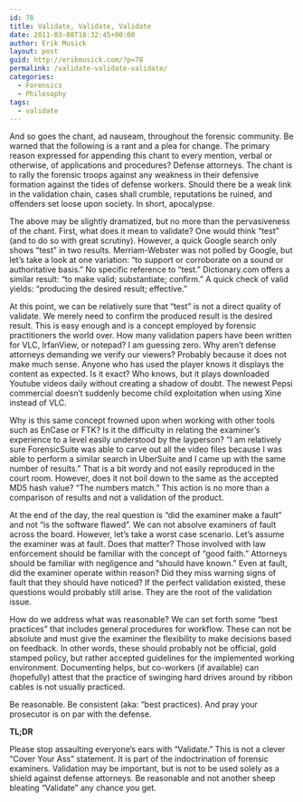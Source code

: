 ```yaml
---
id: 78
title: Validate, Validate, Validate
date: 2011-03-08T18:32:45+00:00
author: Erik Musick
layout: post
guid: http://erikmusick.com/?p=78
permalink: /validate-validate-validate/
categories:
  - Forensics
  - Philosophy
tags:
  - validate
---
```

And so goes the chant, ad nauseam, throughout the forensic community. Be warned that the following is a rant and a plea for change. The primary reason expressed for appending this chant to every mention, verbal or otherwise, of applications and procedures? Defense attorneys. The chant is to rally the forensic troops against any weakness in their defensive formation against the tides of defense workers. Should there be a weak link in the validation chain, cases shall crumble, reputations be ruined, and offenders set loose upon society. In short, apocalypse.

The above may be slightly dramatized, but no more than the pervasiveness of the chant. First, what does it mean to validate? One would think &#8220;test&#8221; (and to do so with great scrutiny). However, a quick Google search only shows &#8220;test&#8221; in two results. Merriam-Webster was not polled by Google, but let&#8217;s take a look at one variation: &#8220;to support or corroborate on a sound or authoritative basis.&#8221; No specific reference to &#8220;test.&#8221; Dictionary.com offers a similar result: &#8220;to make valid; substantiate; confirm.&#8221; A quick check of valid yields: &#8220;producing the desired result; effective.&#8221;

At this point, we can be relatively sure that &#8220;test&#8221; is not a direct quality of validate. We merely need to confirm the produced result is the desired result. This is easy enough and is a concept employed by forensic practitioners the world over. How many validation papers have been written for VLC, IrfanView, or notepad? I am guessing zero. Why aren&#8217;t defense attorneys demanding we verify our viewers? Probably because it does not make much sense. Anyone who has used the player knows it displays the content as expected. Is it exact? Who knows, but it plays downloaded Youtube videos daily without creating a shadow of doubt. The newest Pepsi commercial doesn&#8217;t suddenly become child exploitation when using Xine instead of VLC.

Why is this same concept frowned upon when working with other tools such as EnCase or FTK? Is it the difficulty in relating the examiner&#8217;s experience to a level easily understood by the layperson? &#8220;I am relatively sure ForensicSuite was able to carve out all the video files because I was able to perform a similar search in UberSuite and I came up with the same number of results.&#8221; That is a bit wordy and not easily reproduced in the court room. However, does it not boil down to the same as the accepted MD5 hash value? &#8220;The numbers match.&#8221; This action is no more than a comparison of results and not a validation of the product.

At the end of the day, the real question is &#8220;did the examiner make a fault&#8221; and not &#8220;is the software flawed&#8221;. We can not absolve examiners of fault across the board. However, let&#8217;s take a worst case scenario. Let&#8217;s assume the examiner was at fault. Does that matter? Those involved with law enforcement should be familiar with the concept of &#8220;good faith.&#8221; Attorneys should be familiar with negligence and &#8220;should have known.&#8221; Even at fault, did the examiner operate within reason? Did they miss warning signs of fault that they should have noticed? If the perfect validation existed, these questions would probably still arise. They are the root of the validation issue.

How do we address what was reasonable? We can set forth some &#8220;best practices&#8221; that includes general procedures for workflow. These can not be absolute and must give the examiner the flexibility to make decisions based on feedback. In other words, these should probably not be official, gold stamped policy, but rather accepted guidelines for the implemented working environment. Documenting helps, but co-workers (if available) can (hopefully) attest that the practice of swinging hard drives around by ribbon cables is not usually practiced.

Be reasonable. Be consistent (aka: &#8220;best practices). And pray your prosecutor is on par with the defense.

**TL;DR**

Please stop assaulting everyone&#8217;s ears with &#8220;Validate.&#8221; This is not a clever &#8220;Cover Your Ass&#8221; statement. It is part of the indoctrination of forensic examiners. Validation may be important, but is not to be used solely as a shield against defense attorneys. Be reasonable and not another sheep bleating &#8220;Validate&#8221; any chance you get.